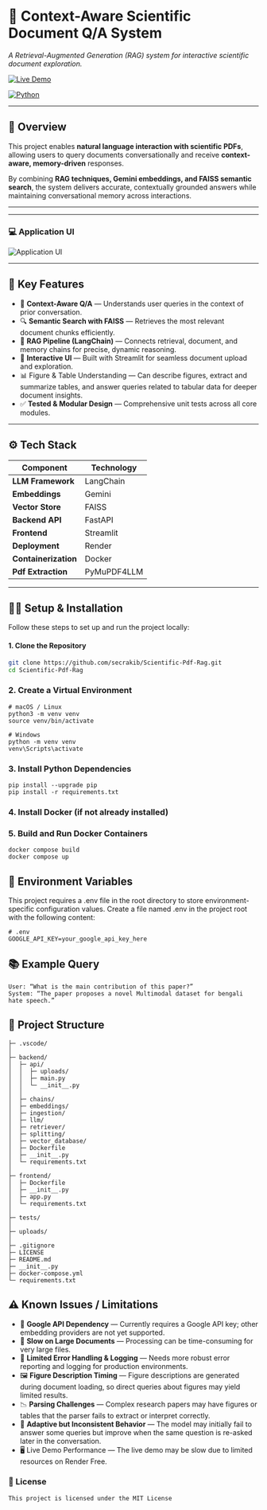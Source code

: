 # 🔬 Context-Aware Scientific Document Q/A System  
*A Retrieval-Augmented Generation (RAG) system for interactive scientific document exploration.*

[![Live Demo](https://img.shields.io/badge/Live-Demo-brightgreen)](https://paperchat-frontend.onrender.com/)


<!-- Optional: Add a preview GIF or screenshot -->


[![Python](https://img.shields.io/badge/Python-3.12+-blue.svg)](https://www.python.org/)

---

## 📘 Overview

This project enables **natural language interaction with scientific PDFs**, allowing users to query documents conversationally and receive **context-aware, memory-driven** responses.

By combining **RAG techniques, Gemini embeddings, and FAISS semantic search**, the system delivers accurate, contextually grounded answers while maintaining conversational memory across interactions.

---
---
### 💻 Application UI
![Application UI](https://github.com/user-attachments/assets/8c85cc9b-5f8c-416e-a5ec-4cfadcba2134)




---

## 🚀 Key Features

- 🧠 **Context-Aware Q/A** — Understands user queries in the context of prior conversation.  
- 🔍 **Semantic Search with FAISS** — Retrieves the most relevant document chunks efficiently.  
- 🔗 **RAG Pipeline (LangChain)** — Connects retrieval, document, and memory chains for precise, dynamic reasoning.  
- 💬 **Interactive UI** — Built with Streamlit for seamless document upload and exploration.
- 📊 Figure & Table Understanding — Can describe figures, extract and summarize tables, and answer queries related to tabular data for deeper document insights. 
- ✅ **Tested & Modular Design** — Comprehensive unit tests across all core modules.

---

## ⚙️ Tech Stack

| Component | Technology |
|------------|-------------|
| **LLM Framework** | LangChain |
| **Embeddings** | Gemini |
| **Vector Store** | FAISS |
| **Backend API** | FastAPI |
| **Frontend** | Streamlit |
| **Deployment** | Render |
| **Containerization** | Docker |
| **Pdf Extraction** | PyMuPDF4LLM |


---

## 🧑‍💻 Setup & Installation


Follow these steps to set up and run the project locally:

#### 1. Clone the Repository
```bash
git clone https://github.com/secrakib/Scientific-Pdf-Rag.git
cd Scientific-Pdf-Rag
```
### 2. Create a Virtual Environment
```
# macOS / Linux
python3 -m venv venv
source venv/bin/activate

# Windows
python -m venv venv
venv\Scripts\activate
```
### 3. Install Python Dependencies
```
pip install --upgrade pip
pip install -r requirements.txt
```
### 4. Install Docker (if not already installed)
### 5. Build and Run Docker Containers
```
docker compose build
docker compose up
```

## 🔧 Environment Variables
This project requires a .env file in the root directory to store environment-specific configuration values.
Create a file named .env in the project root with the following content:
```
# .env
GOOGLE_API_KEY=your_google_api_key_here
```

## 📚 Example Query
```
User: “What is the main contribution of this paper?”
System: “The paper proposes a novel Multimodal dataset for bengali hate speech.”
```

## 🧱 Project Structure
```
├─ .vscode/
│
├─ backend/
│  ├─ api/
│  │  ├─ uploads/
│  │  ├─ main.py
│  │  └─ __init__.py
│  │
│  ├─ chains/
│  ├─ embeddings/
│  ├─ ingestion/
│  ├─ llm/
│  ├─ retriever/
│  ├─ splitting/
│  ├─ vector_database/
│  ├─ Dockerfile
│  ├─ __init__.py
│  └─ requirements.txt
│
├─ frontend/
│  ├─ Dockerfile
│  ├─ __init__.py
│  ├─ app.py
│  └─ requirements.txt
│
├─ tests/
│
├─ uploads/
│
├─ .gitignore
├─ LICENSE
├─ README.md
├─ __init__.py
├─ docker-compose.yml
└─ requirements.txt

```
## ⚠️ Known Issues / Limitations

- 🔑 **Google API Dependency** — Currently requires a Google API key; other embedding providers are not yet supported.  
- 🐢 **Slow  on Large Documents** — Processing can be time-consuming for very large files.  
- 🧾 **Limited Error Handling & Logging** — Needs more robust error reporting and logging for production environments.  
- 🖼️ **Figure Description Timing** — Figure descriptions are generated during document loading, so direct queries about figures may yield limited results.  
- 📉 **Parsing Challenges** — Complex research papers may have figures or tables that the parser fails to extract or interpret correctly.  
- 🤖 **Adaptive but Inconsistent Behavior** — The model may initially fail to answer some queries but improve when the same question is re-asked later in the conversation.
- 🖥️ Live Demo Performance — The live demo may be slow due to limited resources on Render Free.



### 📄 License
```
This project is licensed under the MIT License
```
